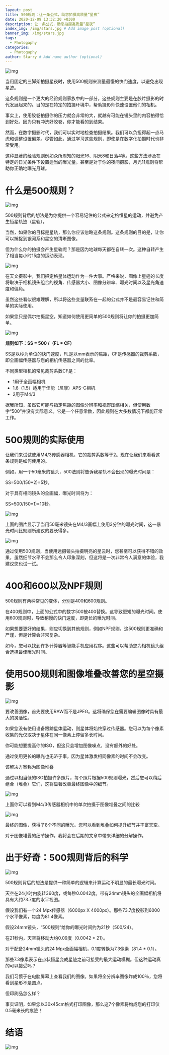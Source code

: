```yaml
---
layout: post
title: 500规则：让一条公式，助您拍摄高质量“星夜”
date: 2020-12-09 13:32:20 +0300
description: 让一条公式，助您拍摄高质量“星夜”
index_img: /img/stars.jpg # Add image post (optional)
banner_img: /img/stars.jpg
tags: 
  - Photogaphy
categories:
  - Photogaphy
author: Starry # Add name author (optional)
---
```



![img](https://github.com/hswsp/IMAGE_HOST/blob/main/Blog/blog-1/154792415_2_2019022208162568.jpg?raw=true)

当用固定的三脚架拍摄星夜时，使用500规则来测量最慢的快门速度，以避免出现星迹。

这条规则是一个更大的经验规则家族中的一部分，这些规则主要是在胶片摄影的时代发展起来的。目的是在特定的拍摄环境中，帮助摄影师快速设置他们的相机。

事实上，使用胶卷拍摄你的压力就会非常的大，就越有可能在镜头里的内容拍得恰到好处。因为只有冲洗好胶卷，你才能看的到结果。

然而，在数字摄影时代，我们可以实时地检查拍摄结果。我们可以负担得起一点马虎和调整设置偏差。尽管如此，通过学习这些规则，即使是在数字化拍摄时代也非常受用。

这种显著的经验规则例如众所周知的阳光16、阴天8和日落4等。这些方法涉及在特定的日光条件下设置适当的曝光量。甚至是对于你的夜间摄影，月光11规则将帮助你正确地曝光月球。

# 什么是500规则？

![img](https://github.com/hswsp/IMAGE_HOST/blob/main/Blog/blog-1/154792415_3_20190222081625177.jpg?raw=true)

500规则背后的想法是为你提供一个容易记住的公式来定格恒星的运动，并避免产生恒星轨迹（星轨）。

当然，如果你的目标是星轨，那么你应该忽略这条规则。这条规则的目的是，让你可以捕捉到银河系和星空的清晰图像。

但为什么你的拍摄会产生星轨呢？那是因为地球每天都在自转一次。这种自转产生了相当每小时15度的运动表现。

![img](https://github.com/hswsp/IMAGE_HOST/blob/main/Blog/blog-1/154792415_4_20190222081625287.jpg?raw=true)

在天文摄影中，我们把定格星体运动作为一件大事。严格来说，图像上星迹的长度将取决于相机镜头组合的视角、传感器大小、图像分辨率、曝光时间以及星光角速度和偏角。

虽然这些看似很难理解，所以将这些变量联系在一起的公式并不是最容易记住和简单的实际使用。

如果您只是偶尔拍摄星空，知道如何使用更简单的500规则将让你的拍摄更加简单。

![img](https://github.com/hswsp/IMAGE_HOST/blob/main/Blog/blog-1/154792415_5_20190222081625396.jpg?raw=true)

**规则如下：SS = 500 /（FL \* CF）**

SS是以秒为单位的快门速度，FL是以mm表示的焦距，CF是传感器的裁剪系数，即全画幅传感器与您的相机传感器之间的比率。

不同类型相机的常见裁剪系数CF是：

- 1用于全画幅相机
- 1.6（1.5）适用于佳能（尼康）APS-C相机
- 2用于M4/3

据我所知，虽然它可能与指定焦距的图像分辨率和视野压缩相关，但使用数字“500”并没有实际意义。它是一个任意常数，因此规则在大多数情况下都能正常工作。

# 500规则的实际使用

让我们来试试使用M4/3传感器相机，它的裁剪系数等于2。现在让我们来看看这条规则是如何使用的。

例如，用一个50毫米的镜头，500法则将告诉我星轨不会出现的曝光时间是：

SS=500/(50*2)=5秒。

对于具有相同镜头的全画幅，曝光时间将为：

SS=500/(50*1)=10秒。

![img](https://github.com/hswsp/IMAGE_HOST/blob/main/Blog/blog-1/154792415_6_20190222081625521.jpg?raw=true)

上面的图片显示了当用50毫米镜头在M4/3画幅上使用3分钟的曝光时间，这一暴光时间比规则所建议的要长得多。

![img](https://github.com/hswsp/IMAGE_HOST/blob/main/Blog/blog-1/154792415_7_20190222081625646.jpg?raw=true)

通过使用500规则，当使用远摄镜头拍摄明亮的星云时，您甚至可以获得不错的效果，虽然细节水平不会那么令人印象深刻，但这将是一次非常令人满意的体验，我建议您也试一试。

# 400和600以及NPF规则

500规则有两种常见的变体，分别是400和600规则。

在400规则中，上面的公式中的数字500被400替换。这导致更短的曝光时间。使用600规则时，导致稍慢的快门速度，即更长的曝光时间。

如果想要更好的结果，则应切换到其他规则，例如NPF规则，这500规则更准确和严谨，但是计算会非常复杂。

如今，您可以找到许多计算器等智能手机应用程序。这些可以帮助您为相机镜头组合选择最佳曝光时间。

# 使用500规则和图像堆叠改善您的星空摄影

![img](https://github.com/hswsp/IMAGE_HOST/blob/main/Blog/blog-1/154792415_8_20190222081625756.jpg?raw=true)

要改善图像，首先要使用RAW而不是JPEG。这将确保您在需要编辑图像时具有最大的灵活性。

如果您没有使用设备跟踪星体运动，则星体将始终穿过传感器。您可以为每个像素收集的光仅取决于星体在同一像素上停留多长时间。

你可能想要提高你的ISO，但这只会增加图像噪点，没有额外的好处。

通过使用更长的曝光也无济于事，因为星体激发相同像素的时间不会改变。

该解决方案称为图像堆叠

通过以相当低的ISO拍摄许多照片，每个照片根据500规则曝光，然后您可以稍后组合（堆叠）它们，这将显著改善最终图像中的细节。

![img](https://github.com/hswsp/IMAGE_HOST/blob/main/Blog/blog-1/154792415_9_20190222081625865.jpg?raw=true)

上面你可以看到M4/3传感器相机中的单次拍摄于图像堆叠之间的比较

![img](https://github.com/hswsp/IMAGE_HOST/blob/main/Blog/blog-1/154792415_10_201902220816266.jpg?raw=true)

最终的图像，获得了8个不同的曝光。您可以看到堆叠如何提升细节并丰富天空。

对于图像堆叠的细节操作，我将会在后期的文章中带来详细的分解操作。

# 出于好奇：500规则背后的科学

![img](https://github.com/hswsp/IMAGE_HOST/blob/main/Blog/blog-1/154792415_11_20190222081626193.jpg?raw=true)

500规则背后的想法是提供一种简单的逻辑来计算运动不明显的最长曝光时间。

天空在24小时内旋转360度，或每秒0.0042度。带有24mm镜头的全画幅相机将具有大约73.7度的水平视图。

假设我们有一个24 Mpx传感器（6000px X 4000px）。那些73.7度投影到6000个水平像素，每度为81.4像素。

假设24mm镜头，“500规则”给你的曝光时间约为21秒（500/24）。

在21秒内，天空将移动大约0.09度（0.0042 * 21）。

对于配备24mm镜头的24 Mpx全画幅相机，0.1度转换为7.3像素（81.4 * 0.1）。

那些7.3像素表示在点状恒星变成星迹之前可接受的最大运动模糊。但这种运动真的可以接受吗？

我们习惯于在电脑屏幕上查看我们的图像。如果将全分辨率图像炸成100％，您将看到星形不是圆点。

但印刷品怎么样？

事实证明，如果您以30x45cm格式打印图像，那么这7个像素将构成您的打印仅0.5毫米长的痕迹！

# 结语

![img](https://github.com/hswsp/IMAGE_HOST/blob/main/Blog/blog-1/154792415_12_20190222081626318.jpg?raw=true)